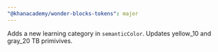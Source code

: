 ```yaml
---
"@khanacademy/wonder-blocks-tokens": major
---
```


Adds a new learning category in `semanticColor`. Updates yellow_10 and gray_20 TB primivives.
